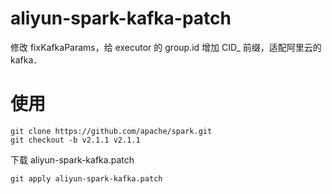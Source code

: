 # aliyun-spark-kafka-patch
修改 fixKafkaParams，给 executor 的 group.id 增加 CID_ 前缀，适配阿里云的 kafka．
# 使用
``` shell
git clone https://github.com/apache/spark.git
git checkout -b v2.1.1 v2.1.1
```
下载 aliyun-spark-kafka.patch
``` shell
git apply aliyun-spark-kafka.patch
```
